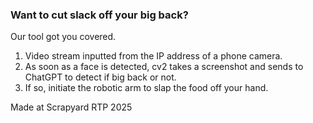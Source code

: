 ### Want to cut slack off your big back?

Our tool got you covered. 

1. Video stream inputted from the IP address of a phone camera.
2. As soon as a face is detected, cv2 takes a screenshot and sends to ChatGPT to detect if big back or not.
3. If so, initiate the robotic arm to slap the food off your hand.

Made at Scrapyard RTP 2025
